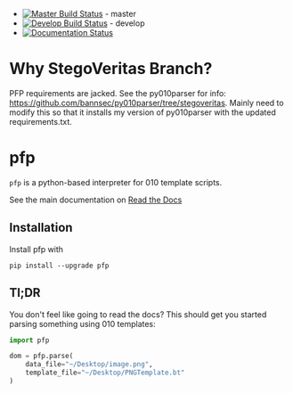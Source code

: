 * [![Master Build Status](https://travis-ci.org/d0c-s4vage/pfp.svg?branch=master)](https://travis-ci.org/d0c-s4vage/pfp) - master
* [![Develop Build Status](https://travis-ci.org/d0c-s4vage/pfp.svg?branch=develop)](https://travis-ci.org/d0c-s4vage/pfp) - develop
* [![Documentation Status](https://readthedocs.org/projects/pfp/badge/?version=latest)](https://readthedocs.org/projects/pfp/?badge=latest)

# Why StegoVeritas Branch?
PFP requirements are jacked. See the py010parser for info: https://github.com/bannsec/py010parser/tree/stegoveritas. Mainly need to modify this so that it installs my version of py010parser with the updated requirements.txt.

# pfp

`pfp` is a python-based interpreter for 010 template scripts.

See the main documentation on [Read the Docs](http://pfp.readthedocs.org/en/latest/)

## Installation

Install pfp with

	pip install --upgrade pfp

## Tl;DR

You don't feel like going to read the docs? This should get you
started parsing something using 010 templates:

```python
import pfp

dom = pfp.parse(
	data_file="~/Desktop/image.png",
	template_file="~/Desktop/PNGTemplate.bt"
)
```
